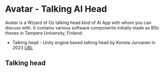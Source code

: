 # Avatar - Talking AI Head
Avatar is a Wizard of Oz talking head kind of AI App with whom you can discuss with. It contains various software components initially made as BSc theses in Tampere University, Finland:

 * Talking head - Unity engine based talking head by Konsta Jurvanen in 2023 [URL](https://urn.fi/URN:NBN:fi:tuni-202211068199)

## Talking head
